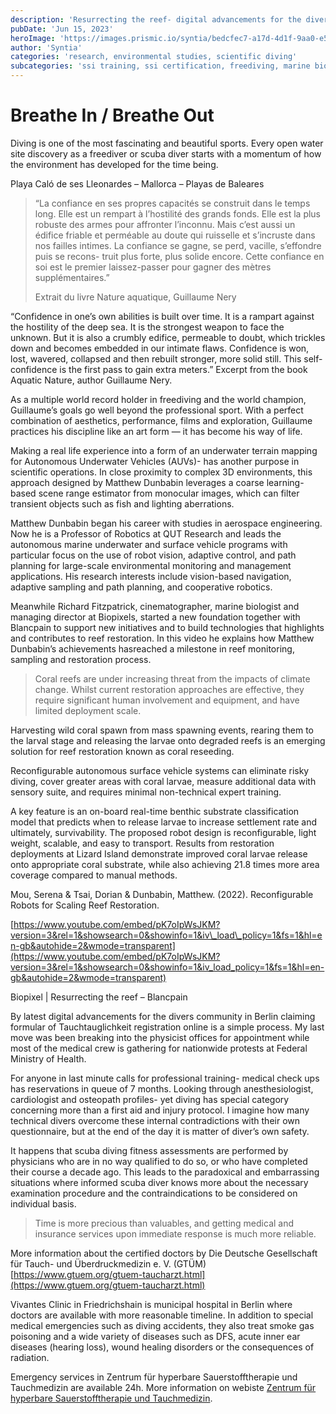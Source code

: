 ```yaml
---
description: 'Resurrecting the reef- digital advancements for the divers community'
pubDate: 'Jun 15, 2023'
heroImage: 'https://images.prismic.io/syntia/bedcfec7-a17d-4d1f-9aa0-e5f09f50e386_img_20230521_150357-1.webp?auto=compress,format'
author: 'Syntia'
categories: 'research, environmental studies, scientific diving'
subcategories: 'ssi training, ssi certification, freediving, marine biology, classification models, reef restoration, climate change'
---
```


# **Breathe In / Breathe Out**

Diving is one of the most fascinating and beautiful sports. Every open water site discovery as a freediver or scuba diver starts with a momentum of how the environment has developed for the time being.

Playa Caló de ses Lleonardes – Mallorca – Playas de Baleares

> “La confiance en ses propres capacités se construit dans le temps long. Elle est un rempart à l’hostilité des grands fonds. Elle est la plus robuste des armes pour affronter l’inconnu. Mais c’est aussi un édifice friable et perméable au doute qui ruisselle et s’incruste dans nos failles intimes. La confiance se gagne, se perd, vacille, s’effondre puis se recons- truit plus forte, plus solide encore. Cette confiance en soi est le premier laissez-passer pour gagner des mètres supplémentaires.”
> 
> Extrait du livre Nature aquatique, Guillaume Nery

“Confidence in one’s own abilities is built over time. It is a rampart against the hostility of the deep sea. It is the strongest weapon to face the unknown. But it is also a crumbly edifice, permeable to doubt, which trickles down and becomes embedded in our intimate flaws. Confidence is won, lost, wavered, collapsed and then rebuilt stronger, more solid still. This self-confidence is the first pass to gain extra meters.” Excerpt from the book Aquatic Nature, author Guillaume Nery.

As a multiple world record holder in freediving and the world champion, Guillaume’s goals go well beyond the professional sport. With a perfect combination of aesthetics, performance, films and exploration, Guillaume practices his discipline like an art form — it has become his way of life.

Making a real life experience into a form of an underwater terrain mapping for Autonomous Underwater Vehicles (AUVs)- has another purpose in scientific operations. In close proximity to complex 3D environments, this approach designed by Matthew Dunbabin leverages a coarse learning-based scene range estimator from monocular images, which can filter transient objects such as fish and lighting aberrations.

Matthew Dunbabin began his career with studies in aerospace engineering. Now he is a Professor of Robotics at QUT Research and leads the autonomous marine underwater and surface vehicle programs with particular focus on the use of robot vision, adaptive control, and path planning for large-scale environmental monitoring and management applications. His research interests include vision-based navigation, adaptive sampling and path planning, and cooperative robotics. 

Meanwhile Richard Fitzpatrick, cinematographer, marine biologist and managing director at Biopixels, started a new foundation together with Blancpain to support new initiatives and to build technologies that highlights and contributes to reef restoration. In this video he explains how Matthew Dunbabin’s achievements hasreached a milestone in reef monitoring, sampling and restoration process.

> Coral reefs are under increasing threat from the impacts of climate change. Whilst current restoration approaches are effective, they require significant human involvement and equipment, and have limited deployment scale. 

Harvesting wild coral spawn from mass spawning events, rearing them to the larval stage and releasing the larvae onto degraded reefs is an emerging solution for reef restoration known as coral reseeding.

Reconfigurable autonomous surface vehicle systems can eliminate risky diving, cover greater areas with coral larvae, measure additional data with sensory suite, and requires minimal non-technical expert training.

A key feature is an on-board real-time benthic substrate classification model that predicts when to release larvae to increase settlement rate and ultimately, survivability. The proposed robot design is reconfigurable, light weight, scalable, and easy to transport. Results from restoration deployments at Lizard Island demonstrate improved coral larvae release onto appropriate coral substrate, while also achieving 21.8 times more area coverage compared to manual methods.

Mou, Serena & Tsai, Dorian & Dunbabin, Matthew. (2022). Reconfigurable Robots for Scaling Reef Restoration.

[https://www.youtube.com/embed/pK7oIpWsJKM?version=3&rel=1&showsearch=0&showinfo=1&iv\_load\_policy=1&fs=1&hl=en-gb&autohide=2&wmode=transparent](https://www.youtube.com/embed/pK7oIpWsJKM?version=3&rel=1&showsearch=0&showinfo=1&iv_load_policy=1&fs=1&hl=en-gb&autohide=2&wmode=transparent)

Biopixel | Resurrecting the reef – Blancpain

By latest digital advancements for the divers community in Berlin claiming formular of Tauchtauglichkeit registration online is a simple process. My last move was been breaking into the physicist offices for appointment while most of the medical crew is gathering for nationwide protests at Federal Ministry of Health.

For anyone in last minute calls for professional training- medical check ups has reservations in queue of 7 months. Looking through anesthesiologist, cardiologist and osteopath profiles- yet diving has special category concerning more than a first aid and injury protocol. I imagine how many technical divers overcome these internal contradictions with their own questionnaire, but at the end of the day it is matter of diver’s own safety.

It happens that scuba diving fitness assessments are performed by physicians who are in no way qualified to do so, or who have completed their course a decade ago. This leads to the paradoxical and embarrassing situations where informed scuba diver knows more about the necessary examination procedure and the contraindications to be considered on individual basis.

> Time is more precious than valuables, and getting medical and insurance services upon immediate response is much more reliable.

More information about the certified doctors by Die Deutsche Gesellschaft für Tauch- und Überdruckmedizin e. V. (GTÜM) [https://www.gtuem.org/gtuem-taucharzt.html](https://www.gtuem.org/gtuem-taucharzt.html)

Vivantes Clinic in Friedrichshain is municipal hospital in Berlin where doctors are available with more reasonable timeline. In addition to special medical emergencies such as diving accidents, they also treat smoke gas poisoning and a wide variety of diseases such as DFS, acute inner ear diseases (hearing loss), wound healing disorders or the consequences of radiation.

Emergency services in Zentrum für hyperbare Sauerstofftherapie und Tauchmedizin are available 24h. More information on webiste [Zentrum für hyperbare Sauerstofftherapie und Tauchmedizin](https://www.vivantes.de/klinikum-im-friedrichshain/fachbereiche/zentren/zentrum-fuer-hyperbare-sauerstofftherapie-und-tauchmedizin).